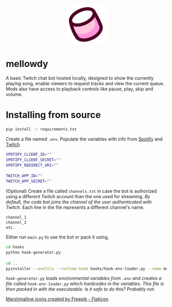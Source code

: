 <p align="center">
  <img width="128" height="128" src="https://github.com/specarino/mellowdy/blob/main/assets/mellowdy-256px.png?raw=True">
</p>

# mellowdy

A basic Twitch chat bot hosted locally, designed to show the currently playing song, enable viewers to request tracks and view the current queue. Mods also have access to playback controls like pause, play, skip and volume.

# Installing from source
```sh
pip install -r requirements.txt
```
Create a file named `.env`. Populate the variables with info from [Spotify](https://developer.spotify.com/dashboard) and [Twitch](https://dev.twitch.tv/console)
```sh
SPOTIPY_CLIENT_ID=""
SPOTIPY_CLIENT_SECRET=""
SPOTIPY_REDIRECT_URI=""

TWITCH_APP_ID=""
TWITCH_APP_SECRET=""
```
(Optional) Create a file called `channels.txt` in case the bot is authorized using a different Twitch account than the one used for streaming. *By default, the code bot joins the channel of the user authenticated with Twitch.* Each line in the file represents a different channel's name.
```
channel_1
channel_2
etc.
```
Either run `main.py` to use the bot or pack it using,
```sh
cd hooks
python hook-generator.py

cd ..
pyinstaller --onefile --runtime-hook hooks/hook-env-loader.py --name mellowdy --icon assets/mellowdy.ico main.py
```
*`hook-generator.py` loads environmental variables from `.env` and creates a file called `hook-env-loader.py` which hardcodes in the variables. This file is then packed in with the executeable. Is it safe to do this? Probably not.*

<a href="https://www.flaticon.com/free-icons/marshmallow" title="marshmallow icons">Marshmallow icons created by Freepik - Flaticon</a>
